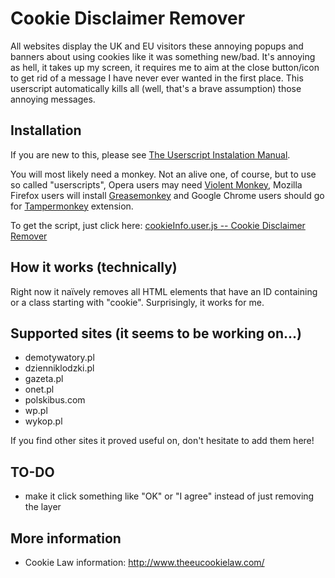 Cookie Disclaimer Remover
=========================

All websites display the UK and EU visitors these annoying popups and banners 
about using cookies like it was something new/bad. It's annoying as hell, 
it takes up my screen, it requires me to aim at the close button/icon to get 
rid of a message I have never ever wanted in the first place. This userscript 
automatically kills all (well, that's a brave assumption) those annoying 
messages.


Installation
------------

If you are new to this, please see [The Userscript Instalation Manual][1].

You will most likely need a monkey. Not an alive one, of course, but to use
so called "userscripts", Opera users may need [Violent Monkey][3],
Mozilla Firefox users will install [Greasemonkey][4] and Google Chrome users
should go for [Tampermonkey][5] extension.

To get the script, just click here: [cookieInfo.user.js -- Cookie Disclaimer Remover][2]


How it works (technically)
--------------------------

Right now it naïvely removes all HTML elements that have an ID containing or a class 
starting with "cookie". Surprisingly, it works for me.


Supported sites (it seems to be working on...)
----------------------------------------------

* demotywatory.pl
* dzienniklodzki.pl
* gazeta.pl
* onet.pl
* polskibus.com
* wp.pl
* wykop.pl

If you find other sites it proved useful on, don't hesitate to add them here!

TO-DO
-----

* make it click something like "OK" or "I agree" instead of just removing the layer

More information
----------------

* Cookie Law information: http://www.theeucookielaw.com/



[1]: http://userscripts.org/about/installing
[3]: https://addons.opera.com/pl/extensions/details/violent-monkey/
[4]: https://addons.mozilla.org/pl/firefox/addon/greasemonkey/
[5]: https://chrome.google.com/webstore/detail/tampermonkey/dhdgffkkebhmkfjojejmpbldmpobfkfo
[2]: https://raw.github.com/ikari-pl/cookie-disclaimer-remover/master/cookieInfo.user.js